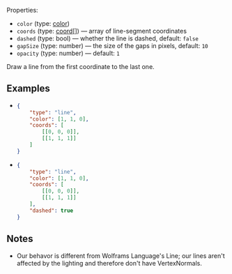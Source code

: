 Properties:
- `color` (type: [color](/mathics-threejs-backend/types/color))
- `coords` (type: [coord[]](/mathics-threejs-backend/types/coord)) — array of line-segment coordinates
- `dashed` (type: bool) — whether the line is dashed, default: `false`
- `gapSize` (type: number) — the size of the gaps in pixels, default: `10`
- `opacity` (type: number) — default: `1`

Draw a line from the first coordinate to the last one.

## Examples
- ```json
  {
      "type": "line",
      "color": [1, 1, 0],
      "coords": [
          [[0, 0, 0]],
          [[1, 1, 1]]
      ]
  }
  ```
  <div class='center' id='graphics-container-1'></div>
  <script>
      drawGraphics3d(
          document.getElementById('graphics-container-1'),
          {
              elements: [
                  {
                      type: 'line',
                      color: [1, 1, 0],
                      coords: [
                          [[0, 0, 0]],
                          [[1, 1, 1]]
                      ]
                  }
              ],
              viewpoint: [2, -4, 4]
          }
      );
  </script>
- ```json
  {
      "type": "line",
      "color": [1, 1, 0],
      "coords": [
          [[0, 0, 0]],
          [[1, 1, 1]]
      ],
      "dashed": true
  }
  ```
  <div class='center' id='graphics-container-2'></div>
  <script>
      drawGraphics3d(
          document.getElementById('graphics-container-2'),
          {
              elements: [
                  {
                      type: 'line',
                      color: [1, 1, 0],
                      coords: [
                          [[0, 0, 0]],
                          [[1, 1, 1]]
                      ],
                      dashed: true
                  }
              ],
              viewpoint: [2, -4, 4]
          }
      );
  </script>

## Notes
-  Our behavor is different from Wolframs Language's Line; our lines aren't affected by the lighting and therefore don't have VertexNormals.
